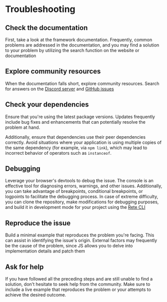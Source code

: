 # Troubleshooting

## Check the documentation

First, take a look at the framework documentation. Frequently, common problems are addressed in the documentation, and you may find a solution to your problem by utilizing the search function on the website or documentation

## Explore community resources

When the documentation falls short, explore community resources. Search for answers on the [Discord server](https://discord.com/invite/cxSFkPZdsV) and [GitHub issues](https://github.com/search?q=org%3Aretejs&type=issues)

## Check your dependencies

Ensure that you're using the latest package versions. Updates frequently include bug fixes and enhancements that can potentially resolve the problem at hand.

Additionally, ensure that dependencies use their peer dependencies correctly. Avoid situations where your application is using multiple copies of the same dependency (for example, via `npm link`), which may lead to incorrect behavior of operators such as `instanceof`.

## Debugging

Leverage your browser's devtools to debug the issue. The console is an effective tool for diagnosing errors, warnings, and other issues. Additionally, you can take advantage of breakpoints, conditional breakpoints, or logpoints to facilitate the debugging process.  In case of extreme difficulty, you can clone the repository, make modifications for debugging purposes, and build it in development mode for your project using the [Rete CLI](/docs/development#rete-cli)

## Reproduce the issue

Build a minimal example that reproduces the problem you're facing. This can assist in identifying the issue's origin. External factors may frequently be the cause of the problem, since JS allows you to delve into implementation details and patch them


## Ask for help

If you have followed all the preceding steps and are still unable to find a solution, don't hesitate to seek help from the community. Make sure to include a live example that reproduces the problem or your attempts to achieve the desired outcome.
